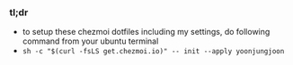 ### tl;dr

- to setup these chezmoi dotfiles including my settings, do following command from your ubuntu terminal
- `sh -c "$(curl -fsLS get.chezmoi.io)" -- init --apply yoonjungjoon`
